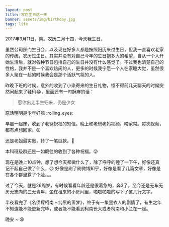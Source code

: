 ```yaml
---
layout: post
title: 写在生日这一天
banner: assets/img/birthday.jpg
tags: life
---
```


2017年3月11日，阴。农历二月十四，今天我生日。

虽然公司部门生日会，以及现在好多人都是按照阳历来过生日，但我一直喜欢老家的传统，农历过生日。其实并没有对自己今年的生日抱多大的希望，自从一个人开始生活后，就对各种节日包括自己的生日并没有什么感觉了。不过我也清楚自己的性格，我并不是一个喜欢热闹的人，更多的时候我宁愿一个人在家睡大觉，虽然很多人聚在一起的时候我会是那个活跃气氛的人。

昨晚下班的时候，意外的收到了小染寄来的生日礼物，怪不得前几天聊天的时候突然问起来了鞋码:joy:，里面还有一句酥麻的话：

> 愿你出走半生归来，仍是少女

原话明明是少年好嘛 :rolling_eyes:

早晨一起床，收到了老爸祝福的短信。晚上和老爸老妈视频，唠家常。每次视频，都有点想回家。:persevere:

还是老姐最实惠，转了一笔巨款。:see_no_evil:

本科班级群还是一如既往的收到了各种祝福。:stuck_out_tongue_closed_eyes:

现在是晚上10点钟，想了想今天都做什么了，除了呼呼的睡了一下午，好像还真记不起自己做了什么，:cry: 好像是刷了刷微博知乎，好像是看了几篇文章，好像是在各个群里露了个脸。。。

过了今天，就是26周岁，有时候看看年龄还是很着急的，奔3了，至今还是无车无房无志向的三无青年，坐在租来的小房间里，啪啦啪啦的写下了这几行文字。

半夜看完了《名侦探柯南 - 纯黑的噩梦》，终于有一集黑衣人的剧情了，有生之年不知道能不能更新完毕，或者能不能看到柯南长大或者柯南和小兰在一起。

晚安 ~ :sleepy:






